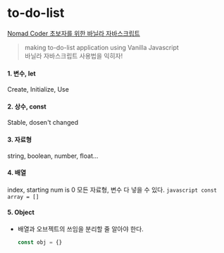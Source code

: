 # to-do-list

[Nomad Coder 초보자를 위한 바닐라 자바스크립트](https://youtu.be/wUHncG3VwPw)

> making to-do-list application using Vanilla Javascript <br> 바닐라 자바스크립트 사용법을 익히자!

#### 1. 변수, let
Create, Initialize, Use

#### 2. 상수, const
Stable, dosen't changed

#### 3. 자료형
string, boolean, number, float...

#### 4. 배열
index, starting num is 0
모든 자료형, 변수 다 넣을 수 있다.
    ```javascript
    const array = []
    ```

#### 5. Object
* 배열과 오브젝트의 쓰임을 분리할 줄 알아야 한다.
    ```javascript
    const obj = {}
    ```
